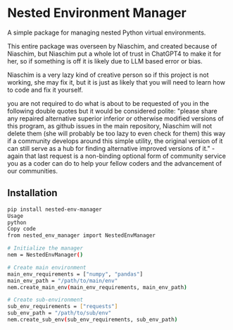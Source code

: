 # Nested Environment Manager

A simple package for managing nested Python virtual environments.

This entire package was overseen by Niaschim, and created because of Niaschim, but Niaschim
put a whole lot of trust in ChatGPT4 to make it for her, so if something is off it is likely 
due to LLM based error or bias.

Niaschim is a very lazy kind of creative person so if this project is not working, she may fix it, but it is 
just as likely that you will need to learn how to code and fix it yourself.

you are not required to do what is about to be requested of you in the following double quotes but it would be considered polite:
"please share any repaired alternative superior inferior or otherwise modified versions of this program, as github issues in the main 
repository, Niaschim will not delete them (she will probably be too lazy to even check for them) this way if a community develops around this
simple utility, the original version of it can still serve as a hub for finding alternative improved versions of it." -again that last request 
is a non-binding optional form of community service you as a coder can do to help your fellow coders and the advancement of our communities.

## Installation

```bash
pip install nested-env-manager
Usage
python
Copy code
from nested_env_manager import NestedEnvManager

# Initialize the manager
nem = NestedEnvManager()

# Create main environment
main_env_requirements = ["numpy", "pandas"]
main_env_path = "/path/to/main/env"
nem.create_main_env(main_env_requirements, main_env_path)

# Create sub-environment
sub_env_requirements = ["requests"]
sub_env_path = "/path/to/sub/env"
nem.create_sub_env(sub_env_requirements, sub_env_path)
